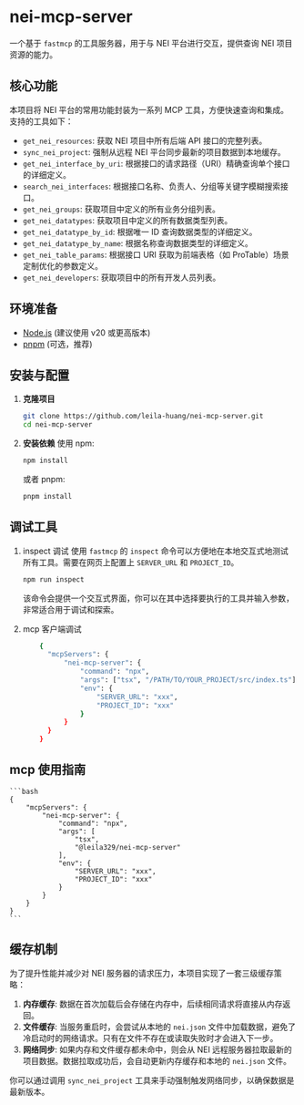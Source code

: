 # nei-mcp-server

一个基于 `fastmcp` 的工具服务器，用于与 NEI 平台进行交互，提供查询 NEI 项目资源的能力。

## 核心功能

本项目将 NEI 平台的常用功能封装为一系列 MCP 工具，方便快速查询和集成。支持的工具如下：

- `get_nei_resources`: 获取 NEI 项目中所有后端 API 接口的完整列表。
- `sync_nei_project`: 强制从远程 NEI 平台同步最新的项目数据到本地缓存。
- `get_nei_interface_by_uri`: 根据接口的请求路径（URI）精确查询单个接口的详细定义。
- `search_nei_interfaces`: 根据接口名称、负责人、分组等关键字模糊搜索接口。
- `get_nei_groups`: 获取项目中定义的所有业务分组列表。
- `get_nei_datatypes`: 获取项目中定义的所有数据类型列表。
- `get_nei_datatype_by_id`: 根据唯一 ID 查询数据类型的详细定义。
- `get_nei_datatype_by_name`: 根据名称查询数据类型的详细定义。
- `get_nei_table_params`: 根据接口 URI 获取为前端表格（如 ProTable）场景定制优化的参数定义。
- `get_nei_developers`: 获取项目中的所有开发人员列表。

## 环境准备

- [Node.js](https://nodejs.org/) (建议使用 v20 或更高版本)
- [pnpm](https://pnpm.io/) (可选，推荐)

## 安装与配置

1.  **克隆项目**

    ```bash
    git clone https://github.com/leila-huang/nei-mcp-server.git
    cd nei-mcp-server
    ```

2.  **安装依赖**
    使用 npm:

    ```bash
    npm install
    ```

    或者 pnpm:

    ```bash
    pnpm install
    ```

## 调试工具

1. inspect 调试
   使用 `fastmcp` 的 `inspect` 命令可以方便地在本地交互式地测试所有工具。需要在网页上配置上 `SERVER_URL` 和 `PROJECT_ID`。

   ```bash
   npm run inspect
   ```

   该命令会提供一个交互式界面，你可以在其中选择要执行的工具并输入参数，非常适合用于调试和探索。

2. mcp 客户端调试

   ```bash
       {
         "mcpServers": {
             "nei-mcp-server": {
                 "command": "npx",
                 "args": ["tsx", "/PATH/TO/YOUR_PROJECT/src/index.ts"],
                 "env": {
                     "SERVER_URL": "xxx",
                     "PROJECT_ID": "xxx"
                 }
             }
         }
       }
   ```

## mcp 使用指南

    ```bash
    {
        "mcpServers": {
            "nei-mcp-server": {
                "command": "npx",
                "args": [
                    "tsx",
                    "@leila329/nei-mcp-server"
                ],
                "env": {
                    "SERVER_URL": "xxx",
                    "PROJECT_ID": "xxx"
                }
            }
        }
    }
    ```

## 缓存机制

为了提升性能并减少对 NEI 服务器的请求压力，本项目实现了一套三级缓存策略：

1.  **内存缓存**: 数据在首次加载后会存储在内存中，后续相同请求将直接从内存返回。
2.  **文件缓存**: 当服务重启时，会尝试从本地的 `nei.json` 文件中加载数据，避免了冷启动时的网络请求。只有在文件不存在或读取失败时才会进入下一步。
3.  **网络同步**: 如果内存和文件缓存都未命中，则会从 NEI 远程服务器拉取最新的项目数据。数据拉取成功后，会自动更新内存缓存和本地的 `nei.json` 文件。

你可以通过调用 `sync_nei_project` 工具来手动强制触发网络同步，以确保数据是最新版本。

